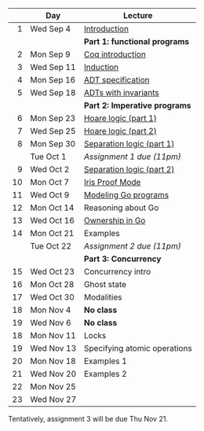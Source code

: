 <!-- markdownlint-disable MD041 -->

|     | Day        | Lecture                                           |
| --: | ---------- | ------------------------------------------------- |
|   1 | Wed Sep 4  | [Introduction](./notes/lec1.md)                   |
|     |            | **Part 1: functional programs**                   |
|   2 | Mon Sep 9  | [Coq introduction](./notes/coq-intro.md)          |
|   3 | Wed Sep 11 | [Induction](./notes/induction.md)                 |
|   4 | Mon Sep 16 | [ADT specification](./notes/adt_specs.md)         |
|   5 | Wed Sep 18 | [ADTs with invariants](./notes/adt_invariants.md) |
|     |            | **Part 2: Imperative programs**                   |
|   6 | Mon Sep 23 | [Hoare logic (part 1)](./notes/hoare.md)          |
|   7 | Wed Sep 25 | [Hoare logic (part 2)](./notes/hoare.md)          |
|   8 | Mon Sep 30 | [Separation logic (part 1)](./notes/sep_logic.md) |
|     | Tue Oct 1  | _Assignment 1 due (11pm)_                         |
|   9 | Wed Oct 2  | [Separation logic (part 2)](./notes/sep_logic.md) |
|  10 | Mon Oct 7  | [Iris Proof Mode](./notes/ipm.md)                 |
|  11 | Wed Oct 9  | [Modeling Go programs](./notes/goose.md)          |
|  12 | Mon Oct 14 | Reasoning about Go                                |
|  13 | Wed Oct 16 | [Ownership in Go](./notes/ownership.md)           |
|  14 | Mon Oct 21 | Examples                                          |
|     | Tue Oct 22 | _Assignment 2 due (11pm)_                         |
|     |            | **Part 3: Concurrency**                           |
|  15 | Wed Oct 23 | Concurrency intro                                 |
|  16 | Mon Oct 28 | Ghost state                                       |
|  17 | Wed Oct 30 | Modalities                                        |
|  18 | Mon Nov 4  | **No class**                                      |
|  19 | Wed Nov 6  | **No class**                                      |
|  18 | Mon Nov 11 | Locks                                             |
|  19 | Wed Nov 13 | Specifying atomic operations                      |
|  20 | Mon Nov 18 | Examples 1                                        |
|  21 | Wed Nov 20 | Examples 2                                        |
|  22 | Mon Nov 25 |                                                   |
|  23 | Wed Nov 27 |                                                   |

Tentatively, assignment 3 will be due Thu Nov 21.
